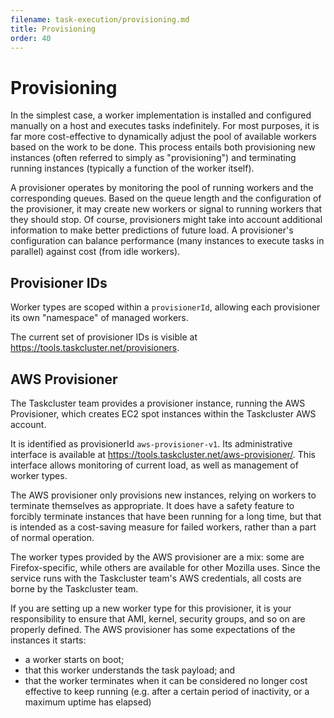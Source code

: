 ```yaml
---
filename: task-execution/provisioning.md
title: Provisioning
order: 40
---
```


# Provisioning

In the simplest case, a worker implementation is installed and configured
manually on a host and executes tasks indefinitely. For most purposes, it is
far more cost-effective to dynamically adjust the pool of available workers
based on the work to be done. This process entails both provisioning new
instances (often referred to simply as "provisioning") and terminating running
instances (typically a function of the worker itself).

A provisioner operates by monitoring the pool of running workers and the
corresponding queues. Based on the queue length and the configuration of the
provisioner, it may create new workers or signal to running workers that they
should stop. Of course, provisioners might take into account additional
information to make better predictions of future load. A provisioner's
configuration can balance performance (many instances to execute tasks in
parallel) against cost (from idle workers).

## Provisioner IDs

Worker types are scoped within a `provisionerId`, allowing each provisioner its
own "namespace" of managed workers.

The current set of provisioner IDs is visible at
https://tools.taskcluster.net/provisioners.

## AWS Provisioner

The Taskcluster team provides a provisioner instance, running the AWS
Provisioner, which creates EC2 spot instances within the Taskcluster AWS
account.

It is identified as provisionerId `aws-provisioner-v1`. Its administrative
interface is available at https://tools.taskcluster.net/aws-provisioner/.  This
interface allows monitoring of current load, as well as management of worker
types.

The AWS provisioner only provisions new instances, relying on workers to
terminate themselves as appropriate. It does have a safety feature to forcibly
terminate instances that have been running for a long time, but that is
intended as a cost-saving measure for failed workers, rather than a part of
normal operation.

The worker types provided by the AWS provisioner are a mix: some are
Firefox-specific, while others are available for other Mozilla uses. Since the
service runs with the Taskcluster team's AWS credentials, all costs are borne
by the Taskcluster team.

If you are setting up a new worker type for this provisioner, it is your
responsibility to ensure that AMI, kernel, security groups, and so on are
properly defined. The AWS provisioner has some expectations of the instances it
starts:

 * a worker starts on boot;
 * that this worker understands the task payload; and
 * that the worker terminates when it can be considered no longer cost
   effective to keep running (e.g. after a certain period of inactivity,
   or a maximum uptime has elapsed)
